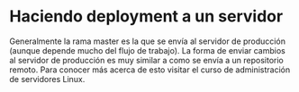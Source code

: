 # Haciendo deployment a un servidor

Generalmente la rama master es la que se envía al servidor de producción (aunque depende mucho del flujo de trabajo). La forma de enviar cambios al servidor de producción es muy similar a como se envía a un repositorio remoto. Para conocer más acerca de esto visitar el curso de administración de servidores Linux.
